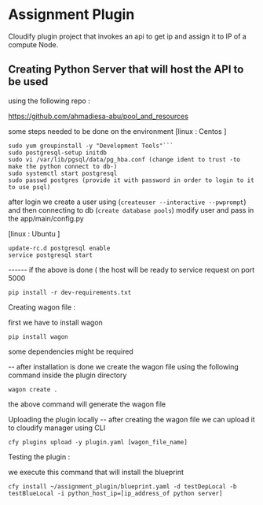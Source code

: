 Assignment Plugin
========================

Cloudify plugin project that invokes an api to get ip and assign it to IP of a compute Node.


Creating Python Server that will host the API to be used
-----------------------------
using the following repo :

https://github.com/ahmadiesa-abu/pool_and_resources

some steps needed to be done on the environment
[linux : Centos ]
```sudo yum install -y postgresql-server postgresql-contrib python-psycopg2 python-devel postgresql-devel python-pip
sudo yum groupinstall -y "Development Tools"```
sudo postgresql-setup initdb
sudo vi /var/lib/pgsql/data/pg_hba.conf (change ident to trust -to make the python connect to db-)
sudo systemctl start postgresql
sudo passwd postgres (provide it with password in order to login to it to use psql)
```
after login we create a user using (```createuser --interactive --pwprompt```)
and then connecting to db (```create database pools```)
modify user and pass in the app/main/config.py

[linux : Ubuntu ]
```sudo apt-get install -y postgresql postgresql-contrib python-pip python-psycopg2 libpq-dev python-dev libxml2-dev libxslt-dev libffi-dev
update-rc.d postgresql enable
service postgresql start
```

------ if the above is done ( the host will be ready to service request on port 5000


```
pip install -r dev-requirements.txt
```

Creating wagon file :

first we have to install wagon

```
pip install wagon
```
some dependencies might be required

-- after installation is done we create the wagon file using the following command inside the plugin directory
```
wagon create .
```
the above command will generate the wagon file

Uploading the plugin locally
-- after creating the wagon file we can upload it to cloudify manager using CLI
```
cfy plugins upload -y plugin.yaml [wagon_file_name]
```

Testing the plugin :

we execute this command that will install the blueprint 
```
cfy install ~/assignment_plugin/blueprint.yaml -d testDepLocal -b testBlueLocal -i python_host_ip=[ip_address_of python server]
```
